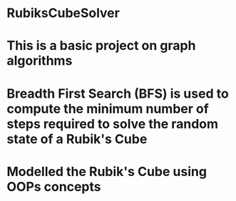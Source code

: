 # RubiksCubeSolver
# This is a basic project on graph algorithms
# Breadth First Search (BFS) is used to compute the minimum number of steps required to solve the random state of a Rubik's Cube
# Modelled the Rubik's Cube using OOPs concepts
